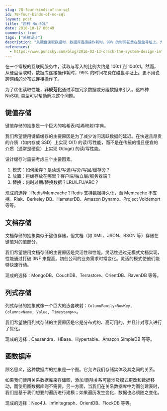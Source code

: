 ```yaml
---
slug: 78-four-kinds-of-no-sql
id: 78-four-kinds-of-no-sql
layout: post
title: "四种 No-SQL"
date: 2018-10-17 00:49
comments: true
tags: ["系统设计"]
description: "从硬盘读取数据时，数据库连接操作耗时，99% 的时间花费在磁盘寻址上。为了优化读取性能，引入了非规范化，并且四种 NoSQL 类型可以帮助解决这个问题。"
references:
  - https://www.puncsky.com/blog/2016-02-13-crack-the-system-design-interview
---
```


在一个常规的互联网服务中，读取与写入的比例大约是 100:1 到 1000:1。然而，从硬盘读取时，数据库连接操作耗时，99% 的时间花费在磁盘寻址上。更不用说跨网络的分布式连接操作了。

为了优化读取性能，**非规范化**通过添加冗余数据或分组数据来引入。这四种 NoSQL 类型可以帮助解决这个问题。



## 键值存储

键值存储的抽象是一个巨大的哈希表/哈希映射/字典。

我们希望使用键值缓存的主要原因是为了减少访问活跃数据的延迟。在快速且昂贵的介质（如内存或 SSD）上实现 O(1) 的读/写性能，而不是在传统的慢且便宜的介质（通常是硬盘）上实现 O(logn) 的读/写性能。

设计缓存时需要考虑三个主要因素。

1. 模式：如何缓存？是读透/写透/写旁/写回/缓存旁？
2. 放置：将缓存放在哪里？客户端/独立层/服务器端？
3. 替换：何时过期/替换数据？LRU/LFU/ARC？

现成的选择：Redis/Memcache？Redis 支持数据持久化，而 Memcache 不支持。Riak、Berkeley DB、HamsterDB、Amazon Dynamo、Project Voldemort 等等。



## 文档存储

文档存储的抽象类似于键值存储，但文档（如 XML、JSON、BSON 等）存储在键值对的值部分。

我们希望使用文档存储的主要原因是灵活性和性能。灵活性通过无模式文档实现，性能通过打破 3NF 来提高。初创公司的业务需求时常变化。灵活的模式使他们能够快速行动。

现成的选择：MongoDB、CouchDB、Terrastore、OrientDB、RavenDB 等等。



## 列式存储

列式存储的抽象就像一个巨大的嵌套映射：`ColumnFamily<RowKey, Columns<Name, Value, Timestamp>>`。

我们希望使用列式存储的主要原因是它是分布式的、高可用的，并且针对写入进行了优化。

现成的选择：Cassandra、HBase、Hypertable、Amazon SimpleDB 等等。



## 图数据库

顾名思义，这种数据库的抽象是一个图。它允许我们存储实体及其之间的关系。

如果我们使用关系数据库来存储图，添加/删除关系可能涉及模式更改和数据移动，而使用图数据库则不需要。另一方面，当我们在关系数据库中为图创建表时，我们是基于我们想要的遍历进行建模；如果遍历发生变化，数据也必须随之变化。

现成的选择：Neo4J、Infinitegraph、OrientDB、FlockDB 等等。
